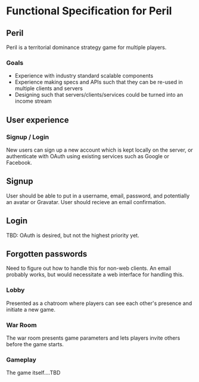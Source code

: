 
Functional Specification for Peril
==================================

Peril
-----
Peril is a territorial dominance strategy game for multiple players.

### Goals

* Experience with industry standard scalable components
* Experience making specs and APIs such that they can be re-used in multiple clients and servers
* Designing such that servers/clients/services could be turned into an income stream

User experience
---------------

### Signup / Login

New users can sign up a new account which is kept locally on the server, or authenticate with OAuth using existing services such as Google or Facebook.

## Signup

User should be able to put in a username, email, password, and potentially an avatar or Gravatar. User should recieve an email confirmation.

## Login

TBD: OAuth is desired, but not the highest priority yet. 

## Forgotten passwords

Need to figure out how to handle this for non-web clients. An email probably works, but would necessitate a web interface for handling this.


### Lobby

Presented as a chatroom where players can see each other's presence and initiate a new game.

### War Room

The war room presents game parameters and lets players invite others before the game starts.

### Gameplay

The game itself....TBD

